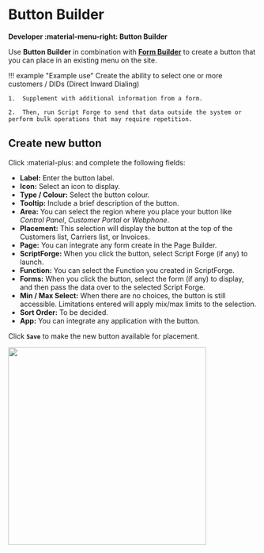 # Button Builder

**Developer :material-menu-right: Button Builder**

Use **Button Builder** in combination with [**Form Builder**](https://docs.connexcs.com/developers/form-builder/) to create a button that you can place in an existing menu on the site.

!!! example "Example use"
    Create the ability to select one or more customers / DIDs (Direct Inward Dialing)

    1.  Supplement with additional information from a form.
    
    2.  Then, run Script Forge to send that data outside the system or perform bulk operations that may require repetition.

## Create new button

Click :material-plus: and complete the following fields:

+ **Label:** Enter the button label.
+ **Icon:** Select an icon to display.
+ **Type / Colour:** Select the button colour.
+ **Tooltip:** Include a brief description of the button.
+ **Area:** You can select the region where you place your button like *Control Panel*, *Customer Portal* or *Webphone*.
+ **Placement:** This selection will display the button at the top of the Customers list, Carriers list, or Invoices.
+ **Page:** You can integrate any form create in the Page Builder.
+ **ScriptForge:** When you click the button, select Script Forge (if any) to launch.
+ **Function:** You can select the Function you created in ScriptForge.
+ **Forms:** When you click the button, select the form (if any) to display, and then pass the data over to the selected Script Forge.
+ **Min / Max Select:** When there are no choices, the button is still accessible. Limitations entered will apply mix/max limits to the selection.
+ **Sort Order:** To be decided.
+ **App:** You can integrate any application with the button.

Click **`Save`** to make the new button available for placement.

<img src= "/developers/img/button1.png" width= "400">
